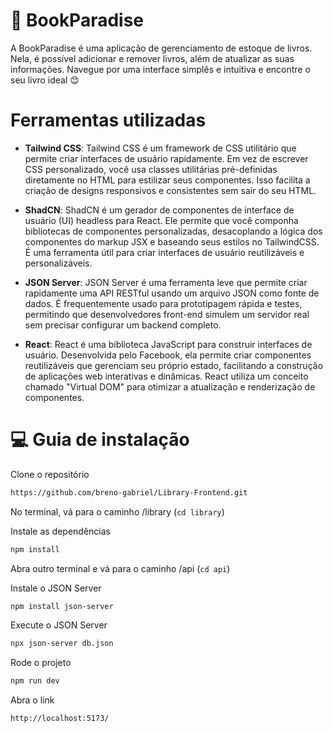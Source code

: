 # :green_book: BookParadise

A BookParadise é uma aplicação de gerenciamento de estoque de livros. Nela, é possível adicionar e remover livros, além de atualizar as suas informações. Navegue por uma interface simplês e intuitiva e encontre o seu livro ideal :blush:

# Ferramentas utilizadas

- **Tailwind CSS**: Tailwind CSS é um framework de CSS utilitário que permite criar interfaces de usuário rapidamente. Em vez de escrever CSS personalizado, você usa classes utilitárias pré-definidas diretamente no HTML para estilizar seus componentes. Isso facilita a criação de designs responsivos e consistentes sem sair do seu HTML.

- **ShadCN**: ShadCN é um gerador de componentes de interface de usuário (UI) headless para React. Ele permite que você componha bibliotecas de componentes personalizadas, desacoplando a lógica dos componentes do markup JSX e baseando seus estilos no TailwindCSS. É uma ferramenta útil para criar interfaces de usuário reutilizáveis e personalizáveis.

- **JSON Server**: JSON Server é uma ferramenta leve que permite criar rapidamente uma API RESTful usando um arquivo JSON como fonte de dados. É frequentemente usado para prototipagem rápida e testes, permitindo que desenvolvedores front-end simulem um servidor real sem precisar configurar um backend completo.

- **React**: React é uma biblioteca JavaScript para construir interfaces de usuário. Desenvolvida pelo Facebook, ela permite criar componentes reutilizáveis que gerenciam seu próprio estado, facilitando a construção de aplicações web interativas e dinâmicas. React utiliza um conceito chamado "Virtual DOM" para otimizar a atualização e renderização de componentes.


# :computer: Guia de instalação 

Clone o repositório

 ```bash
https://github.com/breno-gabriel/Library-Frontend.git
```

No terminal, vá para o caminho /library (`cd library`)

Instale as dependências

```bash
npm install
```

Abra outro terminal e vá para o caminho /api (`cd api`)

Instale o JSON Server

```bash
npm install json-server
```

Execute o JSON Server 

```bash
npx json-server db.json
```

Rode o projeto

```bash
npm run dev
```

Abra o link

```bash
http://localhost:5173/
```

